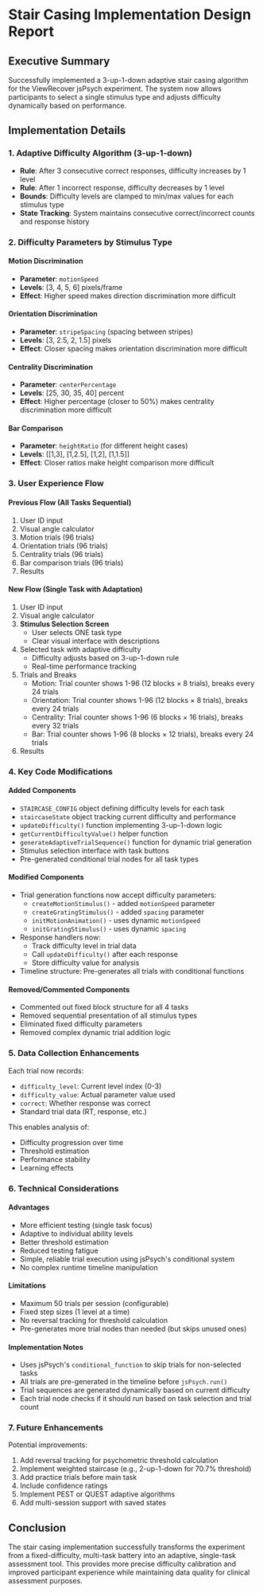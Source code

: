 # Stair Casing Implementation Design Report

## Executive Summary
Successfully implemented a 3-up-1-down adaptive stair casing algorithm for the ViewRecover jsPsych experiment. The system now allows participants to select a single stimulus type and adjusts difficulty dynamically based on performance.

## Implementation Details

### 1. Adaptive Difficulty Algorithm (3-up-1-down)
- **Rule**: After 3 consecutive correct responses, difficulty increases by 1 level
- **Rule**: After 1 incorrect response, difficulty decreases by 1 level
- **Bounds**: Difficulty levels are clamped to min/max values for each stimulus type
- **State Tracking**: System maintains consecutive correct/incorrect counts and response history

### 2. Difficulty Parameters by Stimulus Type

#### Motion Discrimination
- **Parameter**: `motionSpeed`
- **Levels**: [3, 4, 5, 6] pixels/frame
- **Effect**: Higher speed makes direction discrimination more difficult

#### Orientation Discrimination  
- **Parameter**: `stripeSpacing` (spacing between stripes)
- **Levels**: [3, 2.5, 2, 1.5] pixels
- **Effect**: Closer spacing makes orientation discrimination more difficult

#### Centrality Discrimination
- **Parameter**: `centerPercentage` 
- **Levels**: [25, 30, 35, 40] percent
- **Effect**: Higher percentage (closer to 50%) makes centrality discrimination more difficult

#### Bar Comparison
- **Parameter**: `heightRatio` (for different height cases)
- **Levels**: [[1,3], [1,2.5], [1,2], [1,1.5]]
- **Effect**: Closer ratios make height comparison more difficult

### 3. User Experience Flow

#### Previous Flow (All Tasks Sequential)
1. User ID input
2. Visual angle calculator
3. Motion trials (96 trials)
4. Orientation trials (96 trials) 
5. Centrality trials (96 trials)
6. Bar comparison trials (96 trials)
7. Results

#### New Flow (Single Task with Adaptation)
1. User ID input
2. Visual angle calculator
3. **Stimulus Selection Screen**
   - User selects ONE task type
   - Clear visual interface with descriptions
4. Selected task with adaptive difficulty
   - Difficulty adjusts based on 3-up-1-down rule
   - Real-time performance tracking
5. Trials and Breaks
   -  Motion: Trial counter shows 1-96 (12 blocks × 8 trials), breaks every 24 trials
   -  Orientation: Trial counter shows 1-96 (12 blocks × 8 trials), breaks every 24 trials 
   -  Centrality: Trial counter shows 1-96 (6 blocks × 16 trials), breaks every 32 trials
   -  Bar: Trial counter shows 1-96 (8 blocks × 12 trials), breaks every 24 trials
6. Results

### 4. Key Code Modifications

#### Added Components
- `STAIRCASE_CONFIG` object defining difficulty levels for each task
- `staircaseState` object tracking current difficulty and performance
- `updateDifficulty()` function implementing 3-up-1-down logic
- `getCurrentDifficultyValue()` helper function
- `generateAdaptiveTrialSequence()` function for dynamic trial generation
- Stimulus selection interface with task buttons
- Pre-generated conditional trial nodes for all task types

#### Modified Components
- Trial generation functions now accept difficulty parameters:
  - `createMotionStimulus()` - added `motionSpeed` parameter
  - `createGratingStimulus()` - added `spacing` parameter  
  - `initMotionAnimation()` - uses dynamic `motionSpeed`
  - `initGratingStimulus()` - uses dynamic `spacing`
- Response handlers now:
  - Track difficulty level in trial data
  - Call `updateDifficulty()` after each response
  - Store difficulty value for analysis
- Timeline structure: Pre-generates all trials with conditional functions

#### Removed/Commented Components
- Commented out fixed block structure for all 4 tasks
- Removed sequential presentation of all stimulus types
- Eliminated fixed difficulty parameters
- Removed complex dynamic trial addition logic

### 5. Data Collection Enhancements

Each trial now records:
- `difficulty_level`: Current level index (0-3)
- `difficulty_value`: Actual parameter value used
- `correct`: Whether response was correct
- Standard trial data (RT, response, etc.)

This enables analysis of:
- Difficulty progression over time
- Threshold estimation
- Performance stability
- Learning effects

### 6. Technical Considerations

#### Advantages
- More efficient testing (single task focus)
- Adaptive to individual ability levels
- Better threshold estimation
- Reduced testing fatigue
- Simple, reliable trial execution using jsPsych's conditional system
- No complex runtime timeline manipulation

#### Limitations
- Maximum 50 trials per session (configurable)
- Fixed step sizes (1 level at a time)
- No reversal tracking for threshold calculation
- Pre-generates more trial nodes than needed (but skips unused ones)

#### Implementation Notes
- Uses jsPsych's `conditional_function` to skip trials for non-selected tasks
- All trials are pre-generated in the timeline before `jsPsych.run()`
- Trial sequences are generated dynamically based on current difficulty
- Each trial node checks if it should run based on task selection and trial count

### 7. Future Enhancements

Potential improvements:
1. Add reversal tracking for psychometric threshold calculation
2. Implement weighted staircase (e.g., 2-up-1-down for 70.7% threshold)
3. Add practice trials before main task
4. Include confidence ratings
5. Implement PEST or QUEST adaptive algorithms
6. Add multi-session support with saved states

## Conclusion

The stair casing implementation successfully transforms the experiment from a fixed-difficulty, multi-task battery into an adaptive, single-task assessment tool. This provides more precise difficulty calibration and improved participant experience while maintaining data quality for clinical assessment purposes.